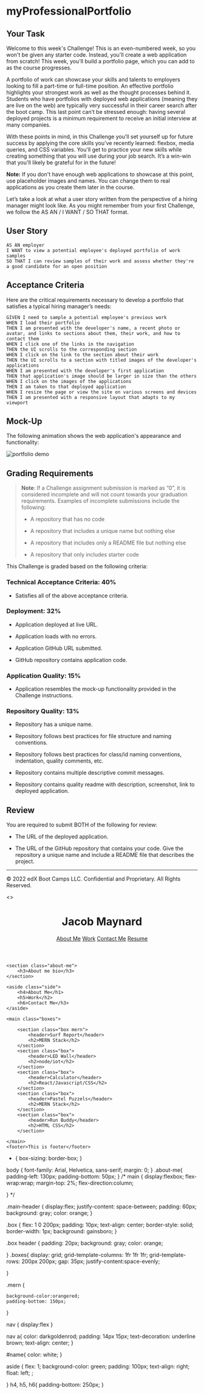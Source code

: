 # myProfessionalPortfolio

## Your Task

Welcome to this week's Challenge! This is an even-numbered week, so you won't be given any starter code. Instead, you'll create a web application from scratch! This week, you'll build a portfolio page, which you can add to as the course progresses. 

A portfolio of work can showcase your skills and talents to employers looking to fill a part-time or full-time position. An effective portfolio highlights your strongest work as well as the thought processes behind it. Students who have portfolios with deployed web applications (meaning they are live on the web) are typically very successful in their career search after the boot camp. This last point can’t be stressed enough: having several deployed projects is a minimum requirement to receive an initial interview at many companies. 

With these points in mind, in this Challenge you’ll set yourself up for future success by applying the core skills you've recently learned: flexbox, media queries, and CSS variables. You'll get to practice your new skills while creating something that you will use during your job search. It’s a win-win that you'll likely be grateful for in the future!

**Note:** If you don't have enough web applications to showcase at this point, use placeholder images and names. You can change them to real applications as you create them later in the course.

Let’s take a look at what a user story written from the perspective of a hiring manager might look like. As you might remember from your first Challenge, we follow the AS AN / I WANT / SO THAT format. 


## User Story

```
AS AN employer
I WANT to view a potential employee's deployed portfolio of work samples
SO THAT I can review samples of their work and assess whether they're a good candidate for an open position
```


## Acceptance Criteria

Here are the critical requirements necessary to develop a portfolio that satisfies a typical hiring manager’s needs:

```
GIVEN I need to sample a potential employee's previous work
WHEN I load their portfolio
THEN I am presented with the developer's name, a recent photo or avatar, and links to sections about them, their work, and how to contact them
WHEN I click one of the links in the navigation
THEN the UI scrolls to the corresponding section
WHEN I click on the link to the section about their work
THEN the UI scrolls to a section with titled images of the developer's applications
WHEN I am presented with the developer's first application
THEN that application's image should be larger in size than the others
WHEN I click on the images of the applications
THEN I am taken to that deployed application
WHEN I resize the page or view the site on various screens and devices
THEN I am presented with a responsive layout that adapts to my viewport
```


## Mock-Up

The following animation shows the web application's appearance and functionality:

![portfolio demo](./Assets/02-advanced-css-homework-demo.gif)


## Grading Requirements

> **Note**: If a Challenge assignment submission is marked as “0”, it is considered incomplete and will not count towards your graduation requirements. Examples of incomplete submissions include the following:
>
> * A repository that has no code
>
> * A repository that includes a unique name but nothing else
>
> * A repository that includes only a README file but nothing else
>
> * A repository that only includes starter code

This Challenge is graded based on the following criteria: 

### Technical Acceptance Criteria: 40%

* Satisfies all of the above acceptance criteria.

### Deployment: 32%

* Application deployed at live URL.

* Application loads with no errors.

* Application GitHub URL submitted.

* GitHub repository contains application code.

### Application Quality: 15%

* Application resembles the mock-up functionality provided in the Challenge instructions.

### Repository Quality: 13%

* Repository has a unique name.

* Repository follows best practices for file structure and naming conventions.

* Repository follows best practices for class/id naming conventions, indentation, quality comments, etc.

* Repository contains multiple descriptive commit messages.

* Repository contains quality readme with description, screenshot, link to deployed application.

## Review

You are required to submit BOTH of the following for review:

* The URL of the deployed application.

* The URL of the GitHub repository that contains your code. Give the repository a unique name and include a README file that describes the project.

- - -
© 2022 edX Boot Camps LLC. Confidential and Proprietary. All Rights Reserved.





<>








<!DOCTYPE html>
<html lang="en">

<head>
    <title>Professional Portfolio</title>
    <meta charset="UTF-8"/>
    <meta name="viewport" content="width=device-width, initial-scale=1" />
    <link rel="stylesheet" type="text/css" href="./styles.CSS" />
</head>

<body>
    <header class="main-header">
        <h1 id="name">Jacob Maynard</h1>
        <nav>
            <a href="#">About Me</a>
            <a href="#">Work</a>
            <a href="#">Contact Me</a>
            <a href="#">Resume</a>
        </nav>
    </header>
    
    <section class="about-me">
        <h3>About me bio</h3>
    </section>

    <aside class="side">
        <h4>About Me</h1>
        <h5>Work</h2>
        <h6>Contact Me</h3>
    </aside>

    <main class="boxes">
       
        <section class="box mern">
            <header>Surf Report</header>
            <h2>MERN Stack</h2>
        </section>
        <section class="box">
            <header>LED Wall</header>
            <h2>node/iot</h2>
        </section>
        <section class="box">
            <header>Calculator</header>
            <h2>React/Javascript/CSS</h2>
        </section>
        <section class="box">
            <header>Pastel Puzzels</header>
            <h2>MERN Stack</h2>
        </section>
        <section class="box">
            <header>Run Buddy</header>
            <h2>HTML CSS</h2>
        </section>
        
    </main>
    <footer>This is footer</footer>
</body>



</html>


* {
    box-sizing: border-box;
}

body {
    font-family: Arial, Helvetica, sans-serif;
    margin: 0;
}
.about-me{
    padding-left: 130px;
    padding-bottom: 50px;
}
/* 
main {
    display:flexbox;
    flex-wrap:wrap;
    margin-top: 2%;
    flex-direction:column;
    
} */

.main-header {
    display:flex;
    justify-content: space-between;
    padding: 60px;
    background: gray;
    color: orange;
}

.box {
    flex: 1 0 200px;
    padding: 10px;
    text-align: center;
    border-style: solid;
    border-width: 1px;
    background: gainsboro;
}

.box header {
    padding: 20px;
    background: gray;
    color: orange;
 
    
}
.boxes{
    display: grid;
    grid-template-columns: 1fr 1fr 1fr;
    grid-template-rows: 200px 200px;
    gap: 35px;
    justify-content:space-evenly;

}

.mern {
  
    background-color:orangered;
    padding-bottom: 150px;
}
 
nav {
    display:flex
}

nav a{
    color: darkgoldenrod;
    padding: 14px 15px;
    text-decoration: underline brown;
    text-align: center;
}

#name{
color: white;
}

aside {
    flex: 1;
    background-color: green;
    padding: 100px;
    text-align: right;
    float: left;
    ;

}
h4, h5, h6{
    padding-bottom: 250px;
}

